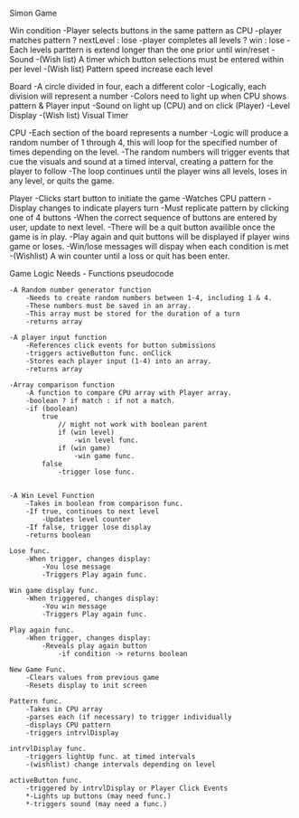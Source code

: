 Simon Game

Win condition
    -Player selects buttons in the same pattern as CPU
    -player matches pattern ? nextLevel : lose
    -player completes all levels ? win : lose 
    -Each levels parttern is extend longer than the one prior
    until win/reset
    -Sound
    -(Wish list) A timer which button selections must be entered within per level
    -(Wish list) Pattern speed increase each level

Board
    -A circle divided in four, each a different color
    -Logically, each division will represent a number
    -Colors need to light up when CPU shows pattern & Player input
    -Sound on light up (CPU) and on click (Player)
    -Level Display
    -(Wish list) Visual Timer

CPU
    -Each section of the board represents a number
    -Logic will produce a random number of 1 through 4,
        this will loop for the specified number of times
        depending on the level.
    -The random numbers will trigger events that cue the visuals
        and sound at a timed interval, creating a pattern for the
         player to follow
    -The loop continues until the player wins all levels, loses in any level,
    or quits the game.

Player
    -Clicks start button to initiate the game
    -Watches CPU pattern
    -Display changes to indicate players turn
    -Must replicate pattern by clicking one of 4 buttons
    -When the correct sequence of buttons are entered by user,
        update to next level.
    -There will be a quit button availible once the game is in play.
    -Play again and quit buttons will be displayed if player wins game or loses. 
    -Win/lose messages will dispay when each condition is met
    -(Wishlist) A win counter until a loss or quit has been enter.
    

Game Logic Needs - Functions pseudocode

    -A Random number generator function
        -Needs to create random numbers between 1-4, including 1 & 4.
        -These numbers must be saved in an array.
        -This array must be stored for the duration of a turn
        -returns array

    -A player input function
        -References click events for button submissions
        -triggers activeButton func. onClick
        -Stores each player input (1-4) into an array.
        -returns array

    -Array comparison function
        -A function to compare CPU array with Player array.
        -boolean ? if match : if not a match.
        -if (boolean)
            true
                // might not work with boolean parent
                if (win level)
                    -win level func.
                if (win game)
                    -win game func.
            false
                -trigger lose func.
            
    
    -A Win Level Function
        -Takes in boolean from comparison func.
        -If true, continues to next level
            -Updates level counter
        -If false, trigger lose display
        -returns boolean

    Lose func.
        -When trigger, changes display:
            -You lose message
            -Triggers Play again func.

    Win game display func.
        -When triggered, changes display:
            -You win message
            -Triggers Play again func.

    Play again func.
        -When trigger, changes display:
            -Reveals play again button
                -if condition -> returns boolean

    New Game Func.
        -Clears values from previous game
        -Resets display to init screen

    Pattern func.
        -Takes in CPU array
        -parses each (if necessary) to trigger individually
        -displays CPU pattern
        -triggers intrvlDisplay

    intrvlDisplay func.
        -triggers lightUp func. at timed intervals
        -(wishlist) change intervals depending on level

    activeButton func.
        -triggered by intrvlDisplay or Player Click Events
        *-Lights up buttons (may need func.)
        *-triggers sound (may need a func.)



        
